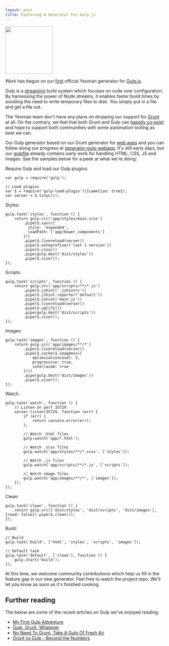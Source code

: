 ```yaml
---
layout: post
title: Exploring A Generator For Gulp.js
---
```


<img src="http://i.imgur.com/TXdznhb.png" style="width:150px"/>

Work has begun on our [first](https://github.com/yeoman/generator-gulp-webapp) official Yeoman generator for [Gulp.js](http://gulpjs.com). 

Gulp is a [streaming](https://github.com/substack/stream-handbook) build system which focuses on code over configuration. By harnessing the power of Node streams, it enables faster build times by avoiding the need to write temporary files to disk. You simply put in a file and get a file out. 

The Yeoman team don't have any plans on dropping our support for [Grunt](http://gruntjs.com) at all. On the contrary, we feel that both Grunt and Gulp can [happily co-exist](https://github.com/yeoman/yeoman/issues/1232) and hope to support both communities with some automation tooling as best we can.


Our Gulp generator based on our Grunt generator for [web apps](http://github.com/yeoman/generator-webapp) and you can follow along our progress at [generator-gulp-webapp](https://github.com/yeoman/generator-gulp-webapp). It's still early days, but our [gulpfile](https://github.com/yeoman/generator-gulp-webapp/blob/master/app/templates/gulpfile.js) already contains early work for handling HTML, CSS, JS and images. See the samples below for a peek at what we're doing:

Require Gulp and load our Gulp plugins:

```
var gulp = require('gulp');

// Load plugins
var $ = require('gulp-load-plugin')({camelize: true});
var server = $.tinyLr();
```

Styles:

```
gulp.task('styles', function () {
    return gulp.src('app/styles/main.scss')
        .pipe($.sass({
          style: 'expanded',
          loadPath: ['app/bower_components']
        }))
        .pipe($.livereload(server))
        .pipe($.autoprefixer('last 1 version'))
        .pipe($.csso())
        .pipe(gulp.dest('dist/styles'))
        .pipe($.size());
});
```

Scripts:

```
gulp.task('scripts', function () {
    return gulp.src('app/scripts/**/*.js')
        .pipe($.jshint('.jshintrc'))
        .pipe($.jshint.reporter('default'))
        .pipe($.concat('main.js'))
        .pipe($.livereload(server))
        .pipe($.uglify())
        .pipe(gulp.dest('dist/scripts'))
        .pipe($.size());
});
```

Images:

```
gulp.task('images', function () {
    return gulp.src('app/images/**/*')
        .pipe($.livereload(server))
        .pipe($.cache($.imagemin({
            optimizationLevel: 3,
            progressive: true,
            interlaced: true
        })))
        .pipe(gulp.dest('dist/images'))
        .pipe($.size());
});
```

Watch:

```
gulp.task('watch', function () {
    // Listen on port 35729
    server.listen(35729, function (err) {
        if (err) {
            return console.error(err);
        };

        // Watch .html files
        gulp.watch('app/*.html');

        // Watch .scss files
        gulp.watch('app/styles/**/*.scss', ['styles']);

        // Watch .js files
        gulp.watch('app/scripts/**/*.js', ['scripts']);

        // Watch image files
        gulp.watch('app/images/**/*', ['images']);
    });
});
```

Clean:

```
gulp.task('clean', function () {
    return gulp.src(['dist/styles', 'dist/scripts', 'dist/images'], {read: false}).pipe($.clean());
});
```

Build:

```
// Build
gulp.task('build', ['html', 'styles', 'scripts', 'images']);

// Default task
gulp.task('default', ['clean'], function () {
    gulp.start('build');
});
```

At this time, we welcome community contributions which help us fill in the feature gap in our new generator. Feel free to watch the project repo. We'll let you know as soon as it's finished cooking.

## Further reading

The below are some of the recent articles on Gulp we've enjoyed reading:

* [My First Gulp Adventure](http://blog.ponyfoo.com/2014/01/27/my-first-gulp-adventure)
* [Gulp, Grunt, Whatever](http://blog.ponyfoo.com/2014/01/09/gulp-grunt-whatever)
* [No Need To Grunt, Take A Gulp Of Fresh Air](http://travismaynard.com/writing/no-need-to-grunt-take-a-gulp-of-fresh-air)
* [Grunt vs Gulp - Beyond the Numbers](http://jaysoo.ca/2014/01/27/gruntjs-vs-gulpjs/)
